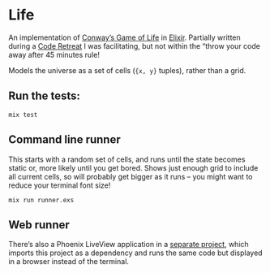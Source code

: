 # Life

An implementation of [Conway’s Game of
Life](https://en.wikipedia.org/wiki/Conway%27s_Game_of_Life) in
[Elixir](https://elixir-lang.org/). Partially written during a [Code
Retreat](https://www.coderetreat.org/) I was facilitating, but not within the
“throw your code away after 45 minutes rule!

Models the universe as a set of cells (`{x, y}` tuples), rather than a grid.

## Run the tests:

```
mix test
```

## Command line runner

This starts with a random set of cells, and runs until the state becomes static
or, more likely until you get bored. Shows just enough grid to include all
current cells, so will probably get bigger as it runs – you might want to
reduce your terminal font size!

```
mix run runner.exs
```

## Web runner

There’s also a Phoenix LiveView application in a [separate
project](https://github.com/kerryb/life-elixir-gui), which imports this project
as a dependency and runs the same code but displayed in a browser instead of
the terminal.
